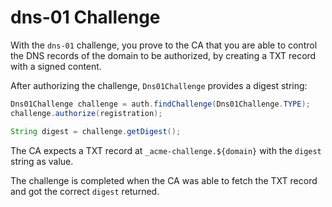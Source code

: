 # dns-01 Challenge

With the `dns-01` challenge, you prove to the CA that you are able to control the DNS records of the domain to be authorized, by creating a TXT record with a signed content.

After authorizing the challenge, `Dns01Challenge` provides a digest string:

```java
Dns01Challenge challenge = auth.findChallenge(Dns01Challenge.TYPE);
challenge.authorize(registration);

String digest = challenge.getDigest();
```

The CA expects a TXT record at `_acme-challenge.${domain}` with the `digest` string as value.

The challenge is completed when the CA was able to fetch the TXT record and got the correct `digest` returned.
